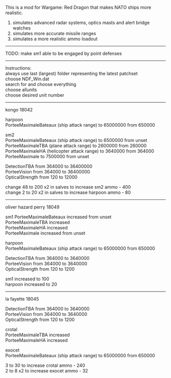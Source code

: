 This is a mod for Wargame: Red Dragon that makes NATO ships more realistic.

1. simulates advanced radar systems, optics masts and alert bridge watches
2. simulates more accurate missile ranges
3. simulates a more realistic ammo loadout

-----

TODO:
make sm1 able to be engaged by point defenses

-----

Instructions:  
always use last (largest) folder representing the latest patchset  
choose NDF_Win.dat  
search for and choose everything  
choose allunits  
choose desired unit number

-----
kongo 18042

harpoon  
PorteeMaximaleBateaux (ship attack range) to 65000000 from 650000

sm2  
PorteeMaximaleBateaux (ship attack range) to 6500000 from unset  
PorteeMaximaleTBA (plane attack range) to 2600000 from 260000  
PorteeMaximaleHA (helicopter attack range) to 3640000 from 364000  
PorteeMaximale to 7500000 from unset

DetectionTBA from 364000 to 36400000  
PorteeVision from 364000 to 36400000  
OpticalStrength from 120 to 12000

change 48 to 200 x2 in salves to increase sm2 ammo - 400  
change 2 to 20 x2 in salves to increase harpoon ammo - 80

-----
oliver hazard perry 18049

sm1
PorteeMaximaleBateaux increased from unset  
PorteeMaximaleTBA increased  
PorteeMaximaleHA increased  
PorteeMaximale increased from unset

harpoon  
PorteeMaximaleBateaux (ship attack range) to 65000000 from 650000

DetectionTBA from 364000 to 3640000  
PorteeVision from 364000 to 3640000  
OpticalStrength from 120 to 1200

sm1 increased to 100  
harpoon increased to 20

-----
la fayette 18045

DetectionTBA from 364000 to 3640000  
PorteeVision from 364000 to 3640000  
OpticalStrength from 120 to 1200

crotal  
PorteeMaximaleTBA increased  
PorteeMaximaleHA increased

exocet  
PorteeMaximaleBateaux (ship attack range) to 65000000 from 650000

3 to 30 to increase crotal ammo - 240  
2 to 8 x2 to increase exocet ammo - 32

